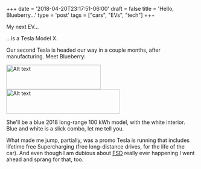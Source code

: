 +++
date = '2018-04-20T23:17:51-06:00'
draft = false
title = 'Hello, Blueberry...'
type = 'post'
tags = ["cars", "EVs", "tech"]
+++


My next EV…<br />

...is a <a img="https://www.tesla.com/modelx">Tesla Model X</a>. <br />

Our second Tesla is headed our way in a couple months, after manufacturing. Meet Blueberry:

<div class="image-row">
  <img src="https://julianwest.me/Blog/posts/images/model-x-order.jpeg" alt="Alt text" width="250" height="65">  <img src="https://julianwest.me/Blog/posts/images/two-teslas.jpeg" alt="Alt text" width="300" height="65">
</div>

She'll be a blue 2018 long-range 100 kWh model, with the white interior.  Blue and white is a slick combo, let me tell you.<br />

What made me jump, partially, was a promo Tesla is running that includes lifetime free Supercharging (free long-distance drives, for the life of the car).  And even though I am dubious about <a href="https://www.tesla.com/support/autopilot">FSD</a> really ever happening I went ahead and sprang for that, too. <br />

